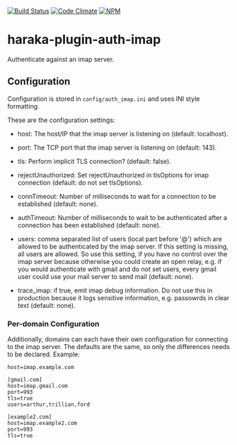 [![Build Status][ci-img]][ci-url]
[![Code Climate][clim-img]][clim-url]
[![NPM][npm-img]][npm-url]

# haraka-plugin-auth-imap

Authenticate against an imap server.

## Configuration

Configuration is stored in `config/auth_imap.ini` and uses INI
style formatting.

These are the configuration settings:

* host: The host/IP that the imap server is listening on (default: localhost).

* port: The TCP port that the imap server is listening on (default: 143).

* tls: Perform implicit TLS connection? (default: false).

* rejectUnauthorized: Set rejectUnauthorized in tlsOptions for 
  imap connection (default: do not set tlsOptions).

* connTimeout: Number of milliseconds to wait for a connection to be 
  established (default: none).

* authTimeout: Number of milliseconds to wait to be authenticated after a 
  connection has been established (default: none).

* users: comma separated list of users (local part before '@') which are 
  allowed to be authenticated by the imap server. If this setting is missing,
  all users are allowed. So use this setting, if you have no control over 
  the imap server because otherwise you could create an open relay, e.g.
  if you would authenticate with gmail and do not set users, every gmail
  user could use your mail server to send mail (default: none).

* trace_imap: if true, emit imap debug information. Do not use this in
  production because it logs sensitive information, e.g. passowrds in
  clear text (default: none).

### Per-domain Configuration

Additionally, domains can each have their own configuration for connecting
to the imap server. The defaults are the same, so only the differences needs 
to be declared. Example:

    host=imap.example.com
    
    [gmail.com]
    host=imap.gmail.com
    port=993
    tls=true
    users=arthur,trillian,ford

    [example2.com]
    host=imap.example2.com
    port=993
    tls=true



<!-- leave these buried at the bottom of the document -->
[ci-img]: https://github.com/haraka/haraka-plugin-auth-imap/actions/workflows/ci.yml/badge.svg
[ci-url]: https://github.com/haraka/haraka-plugin-auth-imap/actions/workflows/ci.yml
[clim-img]: https://codeclimate.com/github/haraka/haraka-plugin-auth-imap/badges/gpa.svg
[clim-url]: https://codeclimate.com/github/haraka/haraka-plugin-auth-imap
[npm-img]: https://nodei.co/npm/haraka-plugin-auth-imap.png
[npm-url]: https://www.npmjs.com/package/haraka-plugin-auth-imap
